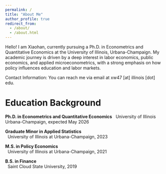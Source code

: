 ```yaml
---
permalink: /
title: "About Me"
author_profile: true
redirect_from: 
  - /about/
  - /about.html
---
```


Hello! I am Xiaohan, currently pursuing a Ph.D. in Econometrics and Quantitative Economics at the University of Illinois, Urbana-Champaign. My academic journey is driven by a deep interest in labor economics, public economics, and applied microeconometrics, with a strong emphasis on how policy influences education and labor markets.

Contact Information: You can reach me via email at xw47 [at] illinois [dot] edu.

Education Background
=====

**Ph.D. in Econometrics and Quantitative Economics**
&nbsp;&nbsp;University of Illinois Urbana-Champaign, expected May 2026

**Graduate Minor in Applied Statistics**  
&nbsp;&nbsp;University of Illinois at Urbana-Champaign, 2023

**M.S. in Policy Economics**  
&nbsp;&nbsp;University of Illinois at Urbana-Champaign, 2021

**B.S. in Finance**  
&nbsp;&nbsp;Saint Cloud State University, 2019

